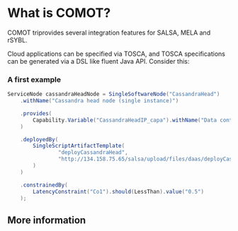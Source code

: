 # What is COMOT?

COMOT triprovides several integration features for SALSA, MELA and rSYBL.

Cloud applications can be specified via TOSCA, and TOSCA specifications can be generated via a DSL like
fluent Java API. Consider this:

### A first example

```java
ServiceNode cassandraHeadNode = SingleSoftwareNode("CassandraHead")
    .withName("Cassandra head node (single instance)")

    .provides(
        Capability.Variable("CassandraHeadIP_capa").withName("Data controller IP")
    )

    .deployedBy(
        SingleScriptArtifactTemplate(
                "deployCassandraHead",
                "http://134.158.75.65/salsa/upload/files/daas/deployCassandraHead.sh"
        )
    )

    .constrainedBy(
        LatencyConstraint("Co1").should(LessThan).value("0.5")
    );
```


## More information
